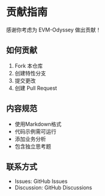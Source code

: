 # 贡献指南

感谢你考虑为 EVM-Odyssey 做出贡献！

## 如何贡献

1. Fork 本仓库
2. 创建特性分支
3. 提交更改
4. 创建 Pull Request

## 内容规范

- 使用Markdown格式
- 代码示例需可运行
- 添加业务分析
- 包含独立思考题

## 联系方式

- Issues: GitHub Issues
- Discussion: GitHub Discussions
